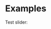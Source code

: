 <script src='/SpringSlider.js'></script>
<link rel="stylesheet" href="/SpringSlider.css">

# Examples

Test slider:

<div id='slider-1'></div>
<script>
document.querySelector('slider-1').appendChild(SpringSlider())
</script>
